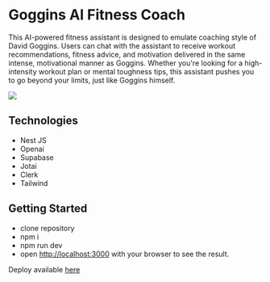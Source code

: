 # Goggins AI Fitness Coach

This AI-powered fitness assistant is designed to emulate coaching style of David Goggins. Users can chat with the assistant to receive workout recommendations, fitness advice, and motivation delivered in the same intense, motivational manner as Goggins. Whether you're looking for a high-intensity workout plan or mental toughness tips, this assistant pushes you to go beyond your limits, just like Goggins himself.

![](https://i.giphy.com/media/v1.Y2lkPTc5MGI3NjExcXB3d3lsdnVlMW1kNHJldGhkanpsNnB0bXV1azAyOHN6YWllemZ4MCZlcD12MV9pbnRlcm5hbF9naWZfYnlfaWQmY3Q9Zw/uARKEG90PrEOoBSMbd/giphy.gif)

## Technologies

- Nest JS
- Openai
- Supabase
- Jotai
- Clerk
- Tailwind

## Getting Started

- clone repository
- npm i
- npm run dev
- open [http://localhost:3000](http://localhost:3000) with your browser to see the result.

Deploy available [here](https://goggins-ai-coach-edf3jcgzf-marias-projects-daaf1e42.vercel.app/)
